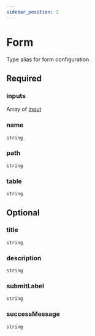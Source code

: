 ```yaml
---
sidebar_position: 2
---
```


# Form

Type alias for form configuration

## Required

### inputs

Array of [Input](/api/form/input)

### name

`string`

### path

`string`

### table

`string`

## Optional

### title

`string`

### description

`string`

### submitLabel

`string`

### successMessage

`string`
